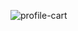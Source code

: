 ![profile-cart](https://user-images.githubusercontent.com/85369490/160294651-8b348df1-8c33-4f46-97a7-fa46aaf80365.png)
